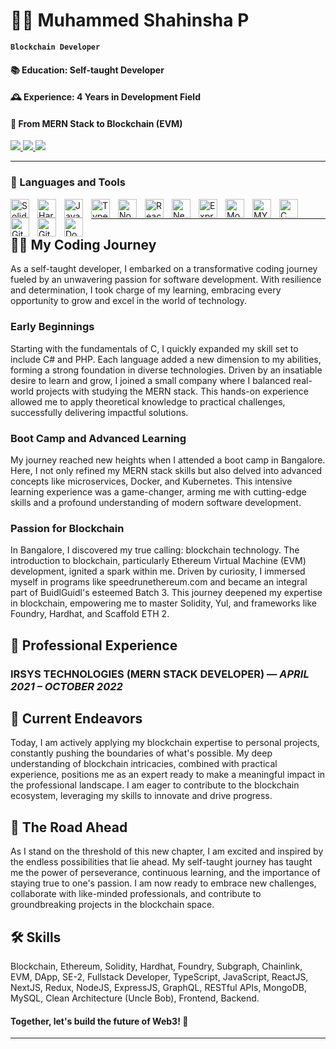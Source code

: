 # 👨‍💻 Muhammed Shahinsha P 

**`Blockchain Developer`**

#### 📚 Education: Self-taught Developer
#### 🕰️ Experience: 4 Years in Development Field
#### 🚀 From MERN Stack to Blockchain (EVM)
 
   <div align="left"> 
  <a href="mailto:muhammedshahinshapottayil@gmail.com">
    <img src="https://img.shields.io/badge/Gmail-333333?style=for-the-badge&logo=gmail&logoColor=red" />
  </a>
  <a href="https://www.linkedin.com/in/muhammed-shahinsha-p-2103b12a4/" target="_blank">
    <img src="https://img.shields.io/badge/LinkedIn-0077B5?style=for-the-badge&logo=linkedin&logoColor=white" target="_blank" />
  </a>
       <a href="https://twitter.com/MuhamShahinshaP" target="_blank">
    <img src="https://img.shields.io/badge/Twitter-000?style=for-the-badge&logo=X&logoColor=white" target="_blank" />
  </a>
</div>

---

### 🧰 Languages and Tools
<img align="left" alt="Solidity" width="30px" style="padding-right:10px;" src="https://cdn.jsdelivr.net/gh/devicons/devicon/icons/solidity/solidity-original.svg" />
<img align="left" alt="Hardhat" width="30px" style="padding-right:10px;" src="https://cdn.jsdelivr.net/gh/devicons/devicon/icons/hardhat/hardhat-original.svg" />
<img align="left" alt="JavaScript" width="30px" style="padding-right:10px;" src="https://cdn.jsdelivr.net/gh/devicons/devicon/icons/javascript/javascript-plain.svg" />
<img align="left" alt="TypeScript" width="30px" style="padding-right:10px;" src="https://cdn.jsdelivr.net/gh/devicons/devicon/icons/typescript/typescript-plain.svg" />
<img align="left" alt="NodeJS" width="30px" style="padding-right:10px;" src="https://cdn.jsdelivr.net/gh/devicons/devicon/icons/nodejs/nodejs-original.svg" />
<img align="left" alt="React" width="30px" style="padding-right:10px;" src="https://cdn.jsdelivr.net/gh/devicons/devicon/icons/react/react-original.svg" />
<img align="left" alt="Next" width="30px" style="padding-right:10px;" src="https://cdn.jsdelivr.net/gh/devicons/devicon/icons/nextjs/nextjs-original.svg" />
<img align="left" alt="Express" width="30px" style="padding-right:10px;" src="https://cdn.jsdelivr.net/gh/devicons/devicon/icons/express/express-original.svg" />
<img align="left" alt="Mongo DB" width="30px" style="padding-right:10px;" src="https://cdn.jsdelivr.net/gh/devicons/devicon/icons/mongodb/mongodb-original.svg" />
<img align="left" alt="MYSQL" width="30px" style="padding-right:10px;" src="https://cdn.jsdelivr.net/gh/devicons/devicon/icons/mysql/mysql-original.svg" />
<img align="left" alt="C" width="30px" style="padding-right:10px;" src="https://cdn.jsdelivr.net/gh/devicons/devicon/icons/c/c-original.svg" />
<img align="left" alt="Git" width="30px" style="padding-right:10px;" src="https://cdn.jsdelivr.net/gh/devicons/devicon/icons/git/git-original.svg" />
<img align="left" alt="GitHub" width="30px" style="padding-right:10px;" src="https://cdn.jsdelivr.net/gh/devicons/devicon/icons/github/github-original.svg" />
<img align="left" alt="Docker" width="30px" style="padding-right:10px;" src="https://cdn.jsdelivr.net/gh/devicons/devicon/icons/docker/docker-original.svg" />
<br />

---

## 👨‍💻 My Coding Journey
As a self-taught developer, I embarked on a transformative coding journey fueled by an unwavering passion for software development. With resilience and determination, I took charge of my learning, embracing every opportunity to grow and excel in the world of technology.

### Early Beginnings
Starting with the fundamentals of C, I quickly expanded my skill set to include C# and PHP. Each language added a new dimension to my abilities, forming a strong foundation in diverse technologies. Driven by an insatiable desire to learn and grow, I joined a small company where I balanced real-world projects with studying the MERN stack. This hands-on experience allowed me to apply theoretical knowledge to practical challenges, successfully delivering impactful solutions.

### Boot Camp and Advanced Learning
My journey reached new heights when I attended a boot camp in Bangalore. Here, I not only refined my MERN stack skills but also delved into advanced concepts like microservices, Docker, and Kubernetes. This intensive learning experience was a game-changer, arming me with cutting-edge skills and a profound understanding of modern software development.

### Passion for Blockchain
In Bangalore, I discovered my true calling: blockchain technology. The introduction to blockchain, particularly Ethereum Virtual Machine (EVM) development, ignited a spark within me. Driven by curiosity, I immersed myself in programs like speedrunethereum.com and became an integral part of BuidlGuidl's esteemed Batch 3. This journey deepened my expertise in blockchain, empowering me to master Solidity, Yul, and frameworks like Foundry, Hardhat, and Scaffold ETH 2.

## 💼 Professional Experience
### IRSYS TECHNOLOGIES (MERN STACK DEVELOPER) — *APRIL 2021 – OCTOBER 2022*

## 🎯 Current Endeavors
Today, I am actively applying my blockchain expertise to personal projects, constantly pushing the boundaries of what's possible. My deep understanding of blockchain intricacies, combined with practical experience, positions me as an expert ready to make a meaningful impact in the professional landscape. I am eager to contribute to the blockchain ecosystem, leveraging my skills to innovate and drive progress.

## 🔮 The Road Ahead
As I stand on the threshold of this new chapter, I am excited and inspired by the endless possibilities that lie ahead. My self-taught journey has taught me the power of perseverance, continuous learning, and the importance of staying true to one's passion. I am now ready to embrace new challenges, collaborate with like-minded professionals, and contribute to groundbreaking projects in the blockchain space.

## 🛠️ Skills
Blockchain, Ethereum, Solidity, Hardhat, Foundry, Subgraph, Chainlink, EVM, DApp, SE-2, Fullstack Developer, TypeScript, JavaScript, ReactJS, NextJS, Redux, NodeJS, ExpressJS, GraphQL, RESTful APIs, MongoDB, MySQL, Clean Architecture (Uncle Bob), Frontend, Backend.

#### Together, let's build the future of Web3! 🌟

---
